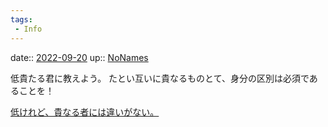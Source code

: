 ```yaml
---
tags:
 - Info
---
```


date:: [2022-09-20](Daily_Note/2022-09-20.md)
up:: [NoNames](../Bar/Novel/Chaos/NoNames.md)

低貴たる君に教えよう。
たとい互いに貴なるものとて、身分の区別は必須であることを！

[低けれど、貴なる者には違いがない。](低けれど、貴なる者には違いがない。.md)